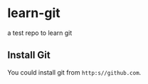 # learn-git
a test repo to learn git

## Install Git
You could install git from `http:s//github.com`.